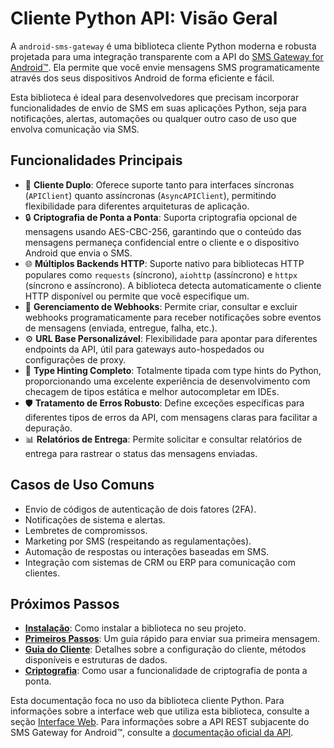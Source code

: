 # Cliente Python API: Visão Geral

A `android-sms-gateway` é uma biblioteca cliente Python moderna e robusta projetada para uma integração transparente com a API do [SMS Gateway for Android™](https://sms-gate.app/). Ela permite que você envie mensagens SMS programaticamente através dos seus dispositivos Android de forma eficiente e fácil.

Esta biblioteca é ideal para desenvolvedores que precisam incorporar funcionalidades de envio de SMS em suas aplicações Python, seja para notificações, alertas, automações ou qualquer outro caso de uso que envolva comunicação via SMS.

## Funcionalidades Principais

*   🚀 **Cliente Duplo**: Oferece suporte tanto para interfaces síncronas (`APIClient`) quanto assíncronas (`AsyncAPIClient`), permitindo flexibilidade para diferentes arquiteturas de aplicação.
*   🔒 **Criptografia de Ponta a Ponta**: Suporta criptografia opcional de mensagens usando AES-CBC-256, garantindo que o conteúdo das mensagens permaneça confidencial entre o cliente e o dispositivo Android que envia o SMS.
*   🌐 **Múltiplos Backends HTTP**: Suporte nativo para bibliotecas HTTP populares como `requests` (síncrono), `aiohttp` (assíncrono) e `httpx` (síncrono e assíncrono). A biblioteca detecta automaticamente o cliente HTTP disponível ou permite que você especifique um.
*   🔗 **Gerenciamento de Webhooks**: Permite criar, consultar e excluir webhooks programaticamente para receber notificações sobre eventos de mensagens (enviada, entregue, falha, etc.).
*   ⚙️ **URL Base Personalizável**: Flexibilidade para apontar para diferentes endpoints da API, útil para gateways auto-hospedados ou configurações de proxy.
*   📝 **Type Hinting Completo**: Totalmente tipada com type hints do Python, proporcionando uma excelente experiência de desenvolvimento com checagem de tipos estática e melhor autocompletar em IDEs.
*   🛡️ **Tratamento de Erros Robusto**: Define exceções específicas para diferentes tipos de erros da API, com mensagens claras para facilitar a depuração.
*   📊 **Relatórios de Entrega**: Permite solicitar e consultar relatórios de entrega para rastrear o status das mensagens enviadas.

## Casos de Uso Comuns

*   Envio de códigos de autenticação de dois fatores (2FA).
*   Notificações de sistema e alertas.
*   Lembretes de compromissos.
*   Marketing por SMS (respeitando as regulamentações).
*   Automação de respostas ou interações baseadas em SMS.
*   Integração com sistemas de CRM ou ERP para comunicação com clientes.

## Próximos Passos

*   **[Instalação](./installation.md)**: Como instalar a biblioteca no seu projeto.
*   **[Primeiros Passos](./first-steps.md)**: Um guia rápido para enviar sua primeira mensagem.
*   **[Guia do Cliente](./client-guide.md)**: Detalhes sobre a configuração do cliente, métodos disponíveis e estruturas de dados.
*   **[Criptografia](./encryption.md)**: Como usar a funcionalidade de criptografia de ponta a ponta.

Esta documentação foca no uso da biblioteca cliente Python. Para informações sobre a interface web que utiliza esta biblioteca, consulte a seção [Interface Web](../web-interface/index.md).
Para informações sobre a API REST subjacente do SMS Gateway for Android™, consulte a [documentação oficial da API](https://docs.sms-gate.app/integration/api/).
